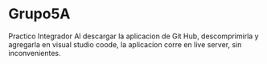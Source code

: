 # Grupo5A
Practico Integrador
Al descargar la aplicacion de Git Hub, descomprimirla y agregarla en visual studio coode,  la aplicacion corre en live server, sin inconvenientes.

